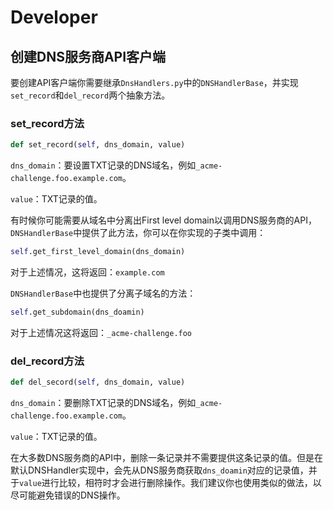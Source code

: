 # Developer

## 创建DNS服务商API客户端

要创建API客户端你需要继承`DnsHandlers.py`中的`DNSHandlerBase`，并实现`set_record`和`del_record`两个抽象方法。

### set_record方法

```python
def set_record(self, dns_domain, value)
```

`dns_domain`：要设置TXT记录的DNS域名，例如`_acme-challenge.foo.example.com`。

`value`：TXT记录的值。

有时候你可能需要从域名中分离出First level domain以调用DNS服务商的API，`DNSHandlerBase`中提供了此方法，你可以在你实现的子类中调用：

```python
self.get_first_level_domain(dns_domain)
```

对于上述情况，这将返回：`example.com`

`DNSHandlerBase`中也提供了分离子域名的方法：

```python
self.get_subdomain(dns_doamin)
```

对于上述情况这将返回：`_acme-challenge.foo`

### del_record方法

```python
def del_secord(self, dns_domain, value)
```

`dns_domain`：要删除TXT记录的DNS域名，例如`_acme-challenge.foo.example.com`。

`value`：TXT记录的值。

在大多数DNS服务商的API中，删除一条记录并不需要提供这条记录的值。但是在默认DNSHandler实现中，会先从DNS服务商获取`dns_doamin`对应的记录值，并于`value`进行比较，相符时才会进行删除操作。我们建议你也使用类似的做法，以尽可能避免错误的DNS操作。

